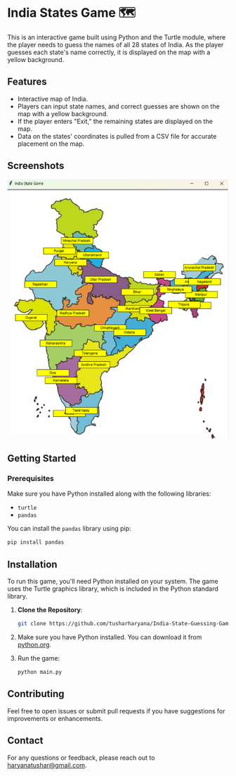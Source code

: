 # India States Game 🗺️

This is an interactive game built using Python and the Turtle module, where the player needs to guess the names of all 28 states of India. As the player guesses each state's name correctly, it is displayed on the map with a yellow background.

## Features
- Interactive map of India.
- Players can input state names, and correct guesses are shown on the map with a yellow background.
- If the player enters "Exit," the remaining states are displayed on the map.
- Data on the states' coordinates is pulled from a CSV file for accurate placement on the map.

## Screenshots
![Game Screenshot](Output/India_State_game.png)

## Getting Started

### Prerequisites
Make sure you have Python installed along with the following libraries:
- `turtle`
- `pandas`

You can install the `pandas` library using pip:

```bash
pip install pandas
```

## Installation
To run this game, you'll need Python installed on your system. The game uses the Turtle graphics library, which is included in the Python standard library.
1. **Clone the Repository**:
   ```bash
   git clone https://github.com/tusharharyana/India-State-Guessing-Game.git
   ```
2. Make sure you have Python installed. You can download it from [python.org](https://www.python.org/).

3. Run the game:
    ```bash
    python main.py
    ```
## Contributing

Feel free to open issues or submit pull requests if you have suggestions for improvements or enhancements.


## Contact

For any questions or feedback, please reach out to [haryanatushar@gmail.com](mailto:haryanatushar@gmail.com).    